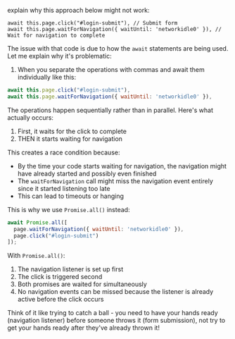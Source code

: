explain why this approach below might not work:

```
await this.page.click("#login-submit"), // Submit form
await this.page.waitForNavigation({ waitUntil: 'networkidle0' }), // Wait for navigation to complete
```

The issue with that code is due to how the `await` statements are being used. Let me explain why it's problematic:

1. When you separate the operations with commas and await them individually like this:
```javascript
await this.page.click("#login-submit"),
await this.page.waitForNavigation({ waitUntil: 'networkidle0' }),
```

The operations happen sequentially rather than in parallel. Here's what actually occurs:

1. First, it waits for the click to complete
2. THEN it starts waiting for navigation

This creates a race condition because:
- By the time your code starts waiting for navigation, the navigation might have already started and possibly even finished
- The `waitForNavigation` call might miss the navigation event entirely since it started listening too late
- This can lead to timeouts or hanging

This is why we use `Promise.all()` instead:
```javascript
await Promise.all([
  page.waitForNavigation({ waitUntil: 'networkidle0' }),
  page.click("#login-submit")
]);
```

With `Promise.all()`:
1. The navigation listener is set up first
2. The click is triggered second
3. Both promises are waited for simultaneously
4. No navigation events can be missed because the listener is already active before the click occurs

Think of it like trying to catch a ball - you need to have your hands ready (navigation listener) before someone throws it (form submission), not try to get your hands ready after they've already thrown it!

